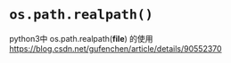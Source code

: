 
# `os.path.realpath()`

python3中 os.path.realpath(__file__) 的使用 https://blog.csdn.net/gufenchen/article/details/90552370
